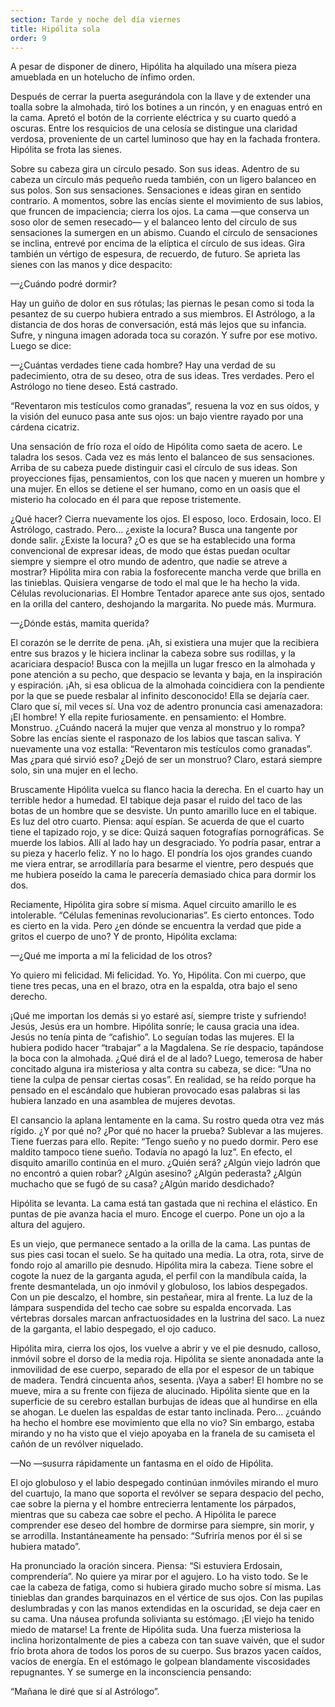 ```yaml
---
section: Tarde y noche del día viernes
title: Hipólita sola
order: 9
---
```


A pesar de disponer de dinero, Hipólita ha alquilado una mísera pieza
amueblada en un hotelucho de ínfimo orden.

Después de cerrar la puerta asegurándola con la llave y de extender una
toalla sobre la almohada, tiró los botines a un rincón, y en enaguas
entró en la cama. Apretó el botón de la corriente eléctrica y su cuarto
quedó a oscuras. Entre los resquicios de una celosía se distingue una
claridad verdosa, proveniente de un cartel luminoso que hay en la
fachada frontera. Hipólita se frota las sienes.

Sobre su cabeza gira un círculo pesado. Son sus ideas. Adentro de su
cabeza un círculo más pequeño rueda también, con un ligero balanceo en
sus polos. Son sus sensaciones. Sensaciones e ideas giran en sentido
contrario. A momentos, sobre las encías siente el movimiento de sus
labios, que fruncen de impaciencia; cierra los ojos. La cama ―que
conserva un soso olor de semen resecado― y el balanceo lento del círculo
de sus sensaciones la sumergen en un abismo. Cuando el círculo de
sensaciones se inclina, entrevé por encima de la elíptica el círculo de
sus ideas. Gira también un vértigo de espesura, de recuerdo, de futuro.
Se aprieta las sienes con las manos y dice despacito:

—¿Cuándo podré dormir?

Hay un guiño de dolor en sus rótulas; las piernas le pesan como si toda
la pesantez de su cuerpo hubiera entrado a sus miembros. El Astrólogo, a
la distancia de dos horas de conversación, está más lejos que su
infancia. Sufre, y ninguna imagen adorada toca su corazón. Y sufre por
ese motivo. Luego se dice:

—¿Cuántas verdades tiene cada hombre? Hay una verdad de su padecimiento,
otra de su deseo, otra de sus ideas. Tres verdades. Pero el Astrólogo no
tiene deseo. Está castrado.

“Reventaron mis testículos como granadas”, resuena la voz en sus oídos,
y la visión del eunuco pasa ante sus ojos: un bajo vientre rayado por
una cárdena cicatriz.

Una sensación de frío roza el oído de Hipólita como saeta de acero. Le
taladra los sesos. Cada vez es más lento el balanceo de sus sensaciones.
Arriba de su cabeza puede distinguir casi el círculo de sus ideas. Son
proyecciones fijas, pensamientos, con los que nacen y mueren un hombre y
una mujer. En ellos se detiene el ser humano, como en un oasis que el
misterio ha colocado en él para que repose tristemente.

¿Qué hacer? Cierra nuevamente los ojos. El esposo, loco. Erdosain, loco.
El Astrólogo, castrado. Pero… ¿existe la locura? Busca una tangente por
donde salir. ¿Existe la locura? ¿O es que se ha establecido una forma
convencional de expresar ideas, de modo que éstas puedan ocultar siempre
y siempre el otro mundo de adentro, que nadie se atreve a mostrar?
Hipólita mira con rabia la fosforecente mancha verde que brilla en las
tinieblas. Quisiera vengarse de todo el mal que le ha hecho la vida.
Células revolucionarias. El Hombre Tentador aparece ante sus ojos,
sentado en la orilla del cantero, deshojando la margarita. No puede más.
Murmura.

—¿Dónde estás, mamita querida?

El corazón se le derrite de pena. ¡Ah, si existiera una mujer que la
recibiera entre sus brazos y le hiciera inclinar la cabeza sobre sus
rodillas, y la acariciara despacio! Busca con la mejilla un lugar fresco
en la almohada y pone atención a su pecho, que despacio se levanta y
baja, en la inspiración y espiración. ¡Ah, si esa oblicua de la almohada
coincidiera con la pendiente por la que se puede resbalar al infinito
desconocido! Ella se dejaría caer. Claro que sí, mil veces sí. Una voz
de adentro pronuncia casi amenazadora: ¡El hombre! Y ella repite
furiosamente. en pensamiento: el Hombre. Monstruo. ¿Cuándo nacerá la
mujer que venza al monstruo y lo rompa? Sobre las encías siente el
rasponazo de los labios que tascan saliva. Y nuevamente una voz estalla:
“Reventaron mis testículos como granadas”. Mas ¿para qué sirvió eso?
¿Dejó de ser un monstruo? Claro, estará siempre solo, sin una mujer en
el lecho.

Bruscamente Hipólita vuelca su flanco hacia la derecha. En el cuarto hay
un terrible hedor a humedad. El tabique deja pasar el ruido del taco de
las botas de un hombre que se desviste. Un punto amarillo luce en el
tabique. Es luz del otro cuarto. Piensa: aquí espían. Se acuerda de que
el cuarto tiene el tapizado rojo, y se dice: Quizá saquen fotografías
pornográficas. Se muerde los labios. Allí al lado hay un desgraciado. Yo
podría pasar, entrar a su pieza y hacerlo feliz. Y no lo hago. El
pondría los ojos grandes cuando me viera entrar, se arrodillaría para
besarme el vientre, pero después que me hubiera poseído la cama le
parecería demasiado chica para dormir los dos.

Reciamente, Hipólita gira sobre sí misma. Aquel circuito amarillo le es
intolerable. “Células femeninas revolucionarias”. Es cierto entonces.
Todo es cierto en la vida. Pero ¿en dónde se encuentra la verdad que
pide a gritos el cuerpo de uno? Y de pronto, Hipólita exclama:

—¿Qué me importa a mí la felicidad de los otros?

Yo quiero mi felicidad. Mi felicidad. Yo. Yo, Hipólita. Con mi cuerpo,
que tiene tres pecas, una en el brazo, otra en la espalda, otra bajo el
seno derecho.

¡Qué me importan los demás si yo estaré así, siempre triste y sufriendo!
Jesús, Jesús era un hombre. Hipólita sonríe; le causa gracia una idea.
Jesús no tenía pinta de “cafishio”. Lo seguían todas las mujeres. El la
hubiera podido hacer “trabajar” a la Magdalena. Se ríe despacio,
tapándose la boca con la almohada. ¿Qué dirá el de al lado? Luego,
temerosa de haber concitado alguna ira misteriosa y alta contra su
cabeza, se dice: “Una no tiene la culpa de pensar ciertas cosas”. En
realidad, se ha reído porque ha pensado en el escándalo que hubieran
provocado esas palabras si las hubiera lanzado en una asamblea de
mujeres devotas.

El cansancio la aplana lentamente en la cama. Su rostro queda otra vez
más rígido. ¿Y por qué no? ¿Por qué no hacer la prueba? Sublevar a las
mujeres. Tiene fuerzas para ello. Repite: “Tengo sueño y no puedo
dormir. Pero ese maldito tampoco tiene sueño. Todavía no apagó la luz”.
En efecto, el disquito amarillo continúa en el muro. ¿Quién será? ¿Algún
viejo ladrón que no encontró a quien robar? ¿Algún asesino? ¿Algún
pederasta? ¿Algún muchacho que se fugó de su casa? ¿Algún marido
desdichado?

Hipólita se levanta. La cama está tan gastada que ni rechina el
elástico. En puntas de pie avanza hacia el muro. Encoge el cuerpo. Pone
un ojo a la altura del agujero.

Es un viejo, que permanece sentado a la orilla de la cama. Las puntas de
sus pies casi tocan el suelo. Se ha quitado una media. La otra, rota,
sirve de fondo rojo al amarillo pie desnudo. Hipólita mira la cabeza.
Tiene sobre el cogote la nuez de la garganta aguda, el perfil con la
mandíbula caída, la frente desmantelada, un ojo inmóvil y globuloso, los
labios despegados. Con un pie descalzo, el hombre, sin pestañear, mira
al frente. La luz de la lámpara suspendida del techo cae sobre su
espalda encorvada. Las vértebras dorsales marcan anfractuosidades en la
lustrina del saco. La nuez de la garganta, el labio despegado, el ojo
caduco.

Hipólita mira, cierra los ojos, los vuelve a abrir y ve el pie desnudo,
calloso, inmóvil sobre el dorso de la media roja. Hipólita se siente
anonadada ante la inmovilidad de ese cuerpo, separado de ella por el
espesor de un tabique de madera. Tendrá cincuenta años, sesenta. ¡Vaya a
saber! El hombre no se mueve, mira a su frente con fijeza de alucinado.
Hipólita siente que en la superficie de su cerebro estallan burbujas de
ideas que al hundirse en ella se ahogan. Le duelen las espaldas de estar
tanto inclinada. Pero… ¿cuándo ha hecho el hombre ese movimiento que
ella no vio? Sin embargo, estaba mirando y no ha visto que el viejo
apoyaba en la franela de su camiseta el cañón de un revólver niquelado.

—No —susurra rápidamente un fantasma en el oído de Hipólita.

El ojo globuloso y el labio despegado continúan inmóviles mirando el
muro del cuartujo, la mano que soporta el revólver se separa despacio
del pecho, cae sobre la pierna y el hombre entrecierra lentamente los
párpados, mientras que su cabeza cae sobre el pecho. A Hipólita le
parece comprender ese deseo del hombre de dormirse para siempre, sin
morir, y se arrodilla. Instantáneamente ha pensado: “Sufriría menos por
él si se hubiera matado”.

Ha pronunciado la oración sincera. Piensa: “Si estuviera Erdosain,
comprendería”. No quiere ya mirar por el agujero. Lo ha visto todo. Se
le cae la cabeza de fatiga, como si hubiera girado mucho sobre sí misma.
Las tinieblas dan grandes barquinazos en el vértice de sus ojos. Con las
pupilas deslumbradas y con las manos extendidas en la oscuridad, se deja
caer en su cama. Una náusea profunda solivianta su estómago. ¡El viejo
ha tenido miedo de matarse! La frente de Hipólita suda. Una fuerza
misteriosa la inclina horizontalmente de pies a cabeza con tan suave
vaivén, que el sudor frío brota ahora de todos los poros de su cuerpo.
Sus brazos yacen caídos, vacíos de energía. En el estómago le golpean
blandamente viscosidades repugnantes. Y se sumerge en la inconsciencia
pensando:

“Mañana le diré que sí al Astrólogo”.
